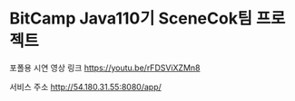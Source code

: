 # BitCamp Java110기 SceneCok팀 프로젝트

포폴용 시연 영상 링크
https://youtu.be/rFDSViXZMn8

서비스 주소
http://54.180.31.55:8080/app/